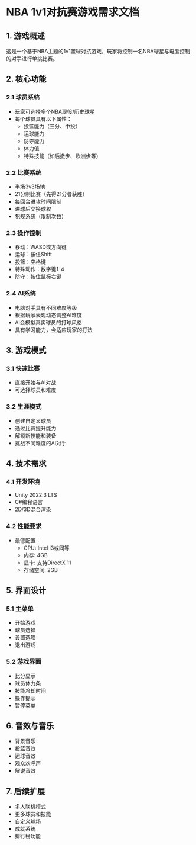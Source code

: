 # NBA 1v1对抗赛游戏需求文档

## 1. 游戏概述
这是一个基于NBA主题的1v1篮球对抗游戏，玩家将控制一名NBA球星与电脑控制的对手进行单挑比赛。

## 2. 核心功能

### 2.1 球员系统
- 玩家可选择多个NBA现役/历史球星
- 每个球员具有以下属性：
  - 投篮能力（三分、中投）
  - 运球能力
  - 防守能力
  - 体力值
  - 特殊技能（如后撤步、欧洲步等）

### 2.2 比赛系统
- 半场3v3场地
- 21分制比赛（先得21分者获胜）
- 每回合进攻时间限制
- 进球后交换球权
- 犯规系统（限制次数）

### 2.3 操作控制
- 移动：WASD或方向键
- 运球：按住Shift
- 投篮：空格键
- 特殊动作：数字键1-4
- 防守：按住鼠标右键

### 2.4 AI系统
- 电脑对手具有不同难度等级
- 根据玩家表现动态调整AI难度
- AI会模拟真实球员的打球风格
- 具有学习能力，会适应玩家的打法

## 3. 游戏模式

### 3.1 快速比赛
- 直接开始与AI对战
- 可选择球员和难度

### 3.2 生涯模式
- 创建自定义球员
- 通过比赛提升能力
- 解锁新技能和装备
- 挑战不同难度的AI对手

## 4. 技术需求

### 4.1 开发环境
- Unity 2022.3 LTS
- C#编程语言
- 2D/3D混合渲染

### 4.2 性能要求
- 最低配置：
  - CPU: Intel i3或同等
  - 内存: 4GB
  - 显卡: 支持DirectX 11
  - 存储空间: 2GB

## 5. 界面设计

### 5.1 主菜单
- 开始游戏
- 球员选择
- 设置选项
- 退出游戏

### 5.2 游戏界面
- 比分显示
- 球员体力条
- 技能冷却时间
- 操作提示
- 暂停菜单

## 6. 音效与音乐
- 背景音乐
- 投篮音效
- 运球音效
- 观众欢呼声
- 解说音效

## 7. 后续扩展
- 多人联机模式
- 更多球员和技能
- 自定义球场
- 成就系统
- 排行榜功能 